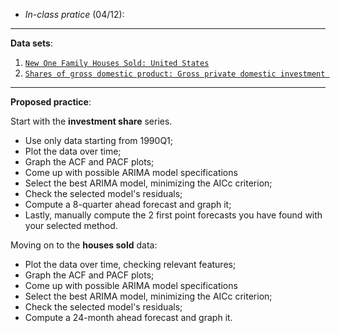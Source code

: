 - *In-class pratice* (04/12):

---



**Data sets**:



1. [`New One Family Houses Sold: United States`](https://fred.stlouisfed.org/series/HSN1FNSA)
2. [`Shares of gross domestic product: Gross private domestic investment `](https://fred.stlouisfed.org/series/A006RE1Q156NBEA)



---



**Proposed practice**:



Start with the **investment share** series.



- Use only data starting from 1990Q1;
- Plot the data over time;
- Graph the ACF and PACF plots;
- Come up with possible ARIMA model specifications
- Select the best ARIMA model, minimizing the AICc criterion;
- Check the selected model's residuals;
- Compute a 8-quarter ahead forecast and graph it;
- Lastly, manually compute the 2 first point forecasts you have found with your selected method.



Moving on to the **houses sold** data:



- Plot the data over time, checking relevant features;
- Graph the ACF and PACF plots;
- Come up with possible ARIMA model specifications
- Select the best ARIMA model, minimizing the AICc criterion;
- Check the selected model's residuals;
- Compute a 24-month ahead forecast and graph it.

